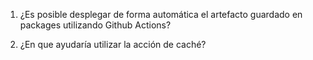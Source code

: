 1. ¿Es posible desplegar de forma automática el
artefacto guardado en packages utilizando Github Actions?

2. ¿En que ayudaría utilizar la acción de caché?

